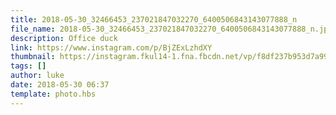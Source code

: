 ```yaml
---
title: 2018-05-30_32466453_237021847032270_6400506843143077888_n
file_name: 2018-05-30_32466453_237021847032270_6400506843143077888_n.jpg
description: Office duck
link: https://www.instagram.com/p/BjZExLzhdXY
thumbnail: https://instagram.fkul14-1.fna.fbcdn.net/vp/f8df237b953d7a99a64645361d3e13de/5C03F551/t51.2885-15/sh0.08/e35/s640x640/32466453_237021847032270_6400506843143077888_n.jpg?ig_cache_key=MTc5MDQ4MzI5ODk3MjQ1NjQwOA%3D%3D.2
tags: []
author: luke
date: 2018-05-30 06:37
template: photo.hbs
---
```


